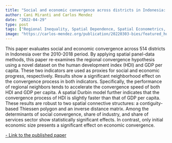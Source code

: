 ```yaml
---
title: "Social and economic convergence across districts in Indonesia: A spatial econometric approach"
author: Cani Miranti and Carlos Mendez 
date: "2022-04-29"
type: post
tags: ["Regional Inequality, Spatial Dependence, Spatial Econometrics, Convergence, Indonesia"]
image: "https://carlos-mendez.org/publication/20220303-bies/featured_hud6e0c467148e45bb03790018c3cab111_153886_720x0_resize_q75_lanczos.jpg "
---
```



This paper evaluates social and economic convergence across 514 districts in Indonesia over the 2010-2018 period. By applying spatial panel-data methods, this paper re-examines the regional convergence hypothesis using a novel dataset on the human development index (HDI) and GDP per capita. These two indicators are used as proxies for social and economic progress, respectively. Results show a significant neighborhood effect on the convergence process in both indicators. Specifically, the performance of regional neighbors tends to accelerate the convergence speed of both HDI and GDP per capita. A spatial Durbin model further indicates that the convergence process of HDI is slightly faster than that of GDP per capita. These results are robust to two spatial connective structures: a contiguity-based Thiessen polygon and an inverse distance matrix. Among the determinants of social convergence, share of industry, and share of services sector show statistically significant effects. In contrast, only initial economic size presents a significant effect on economic convergence.



[- Link to the published paper](https://www.tandfonline.com/doi/abs/10.1080/00074918.2022.2071415)







